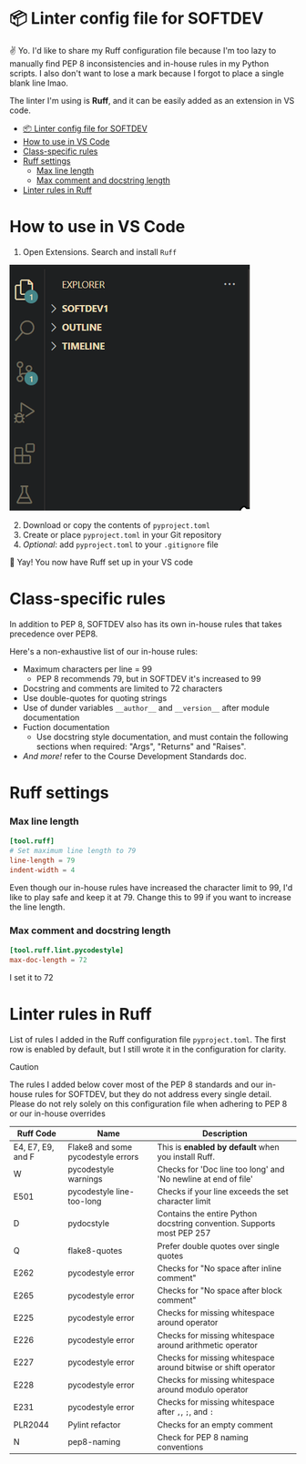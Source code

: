 # 📦 Linter config file for SOFTDEV

✌️ Yo. I'd like to share my Ruff configuration file because I'm too lazy to manually find PEP 8 inconsistencies and in-house rules in my Python scripts. I also don't want to lose a mark because I forgot to place a single blank line lmao.  



The linter I'm using is **Ruff**, and it can be easily added as an extension in VS code.

- [📦 Linter config file for SOFTDEV](#-linter-config-file-for-softdev)
- [How to use in VS Code](#how-to-use-in-vs-code)
- [Class-specific rules](#class-specific-rules)
- [Ruff settings](#ruff-settings)
    - [Max line length](#max-line-length)
    - [Max comment and docstring length](#max-comment-and-docstring-length)
- [Linter rules in Ruff](#linter-rules-in-ruff)


# How to use in VS Code

1. Open Extensions. Search and install `Ruff`

![GIF of installing searching and installing Ruff in VS Code](assets/images/install_ruff.gif)

2. Download or copy the contents of `pyproject.toml`
3. Create or place `pyproject.toml` in your Git repository
4. *Optional*: add `pyproject.toml` to your `.gitignore` file

🥳 Yay! You now have Ruff set up in your VS code


# Class-specific rules

In addition to PEP 8, SOFTDEV also has its own in-house rules that takes precedence over PEP8.

Here's a non-exhaustive list of our in-house rules:
- Maximum characters per line = 99
  - PEP 8 recommends 79, but in SOFTDEV it's increased to 99
- Docstring and comments are limited to 72 characters
- Use double-quotes for quoting strings
- Use of dunder variables `__author__` and `__version__` after module documentation
- Fuction documentation
  - Use docstring style documentation, and must contain the following sections when required: "Args", "Returns" and "Raises".
- *And more!* refer to the Course Development Standards doc.

# Ruff settings

### Max line length

```toml
[tool.ruff]
# Set maximum line length to 79
line-length = 79
indent-width = 4

```

Even though our in-house rules have increased the character limit to 99, I'd like to play safe and keep it at 79. Change this to 99 if you want to increase the line length.

### Max comment and docstring length
```toml
[tool.ruff.lint.pycodestyle]
max-doc-length = 72
```

I set it to 72

# Linter rules in Ruff
List of rules I added in the Ruff configuration file `pyproject.toml`. The first row is enabled by default, but I still wrote it in the configuration for clarity.

> [!CAUTION] 
> The rules I added below cover most of the PEP 8 standards and our in-house rules for SOFTDEV, but they do not address every single detail.  
> Please do not rely solely on this configuration file when adhering to PEP 8 or our in-house overrides

| Ruff Code         | Name                               | Description                                                            |
| ----------------- | ---------------------------------- | ---------------------------------------------------------------------- |
| E4, E7, E9, and F | Flake8 and some pycodestyle errors | This is **enabled by default** when you install Ruff.                      |
| W                 | pycodestyle warnings               | Checks for 'Doc line too long' and 'No newline at end of file'         |
| E501              | pycodestyle line-too-long          | Checks if your line exceeds the set character limit                    |
| D                 | pydocstyle                         | Contains the entire Python docstring convention. Supports most PEP 257 |
| Q                 | flake8-quotes                      | Prefer double quotes over single quotes                                |
| E262              | pycodestyle error                  | Checks for "No space after inline comment"                             |
| E265              | pycodestyle error                  | Checks for "No space after block comment"                              |
| E225              | pycodestyle error                  | Checks for missing whitespace around operator                          |
| E226              | pycodestyle error                  | Checks for missing whitespace around arithmetic operator               |
| E227              | pycodestyle error                  | Checks for missing whitespace around bitwise or shift operator         |
| E228              | pycodestyle error                  | Checks for missing whitespace around modulo operator                   |
| E231              | pycodestyle error                  | Checks for missing whitespace after `,`, `;`, and `:`                  |
| PLR2044           | Pylint refactor                    | Checks for an empty comment                                            |
| N                 | pep8-naming                        | Check for PEP 8 naming conventions                                     |